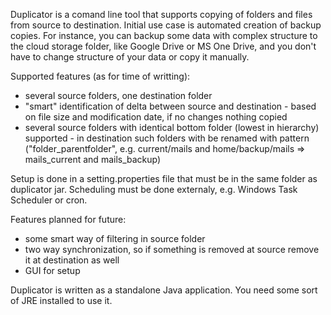 Duplicator is a comand line tool that supports copying of folders and files from source to destination. Initial use case is automated creation of backup copies. For instance, you can backup some data with complex structure to the cloud storage folder, like Google Drive or MS One Drive, and you don't have to change structure of your data or copy it manually.

Supported features (as for time of writting):

- several source folders, one destination folder
- "smart" identification of delta between source and destination - based on file size and modification date, if no changes nothing copied
- several source folders with identical bottom folder (lowest in hierarchy) supported - in destination such folders with be renamed with pattern ("folder_parentfolder", e.g. current/mails and home/backup/mails => mails_current and mails_backup)

Setup is done in a setting.properties file that must be in the same folder as duplicator jar. Scheduling must be done externaly, e.g. Windows Task Scheduler or cron. 

Features planned for future:
- some smart way of filtering in source folder
- two way synchronization, so if something is removed at source remove it at destination as well
- GUI for setup

Duplicator is written as a standalone Java application. You need some sort of JRE installed to use it.

